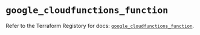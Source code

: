 # `google_cloudfunctions_function`

Refer to the Terraform Registory for docs: [`google_cloudfunctions_function`](https://www.terraform.io/docs/providers/google/r/cloudfunctions_function).
